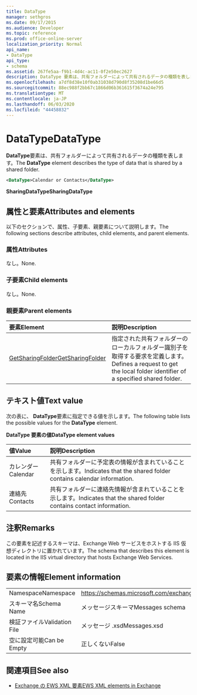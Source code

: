 ```yaml
---
title: DataType
manager: sethgros
ms.date: 09/17/2015
ms.audience: Developer
ms.topic: reference
ms.prod: office-online-server
localization_priority: Normal
api_name:
- DataType
api_type:
- schema
ms.assetid: 267fe5aa-f9b1-4d4c-ac11-0f2e50ec2627
description: DataType 要素は、共有フォルダーによって共有されるデータの種類を表します。
ms.openlocfilehash: a7df8d38e10f0ab31038d790d8f35208d1be66d5
ms.sourcegitcommit: 88ec988f2bb67c1866d06b361615f3674a24e795
ms.translationtype: MT
ms.contentlocale: ja-JP
ms.lasthandoff: 06/03/2020
ms.locfileid: "44458832"
---
```

# <a name="datatype"></a><span data-ttu-id="6e3f6-103">DataType</span><span class="sxs-lookup"><span data-stu-id="6e3f6-103">DataType</span></span>

<span data-ttu-id="6e3f6-104">**DataType**要素は、共有フォルダーによって共有されるデータの種類を表します。</span><span class="sxs-lookup"><span data-stu-id="6e3f6-104">The **DataType** element describes the type of data that is shared by a shared folder.</span></span> 
  
```xml
<DataType>Calendar or Contacts</DataType>
```

<span data-ttu-id="6e3f6-105">**SharingDataType**</span><span class="sxs-lookup"><span data-stu-id="6e3f6-105">**SharingDataType**</span></span>

## <a name="attributes-and-elements"></a><span data-ttu-id="6e3f6-106">属性と要素</span><span class="sxs-lookup"><span data-stu-id="6e3f6-106">Attributes and elements</span></span>

<span data-ttu-id="6e3f6-107">以下のセクションで、属性、子要素、親要素について説明します。</span><span class="sxs-lookup"><span data-stu-id="6e3f6-107">The following sections describe attributes, child elements, and parent elements.</span></span>
  
### <a name="attributes"></a><span data-ttu-id="6e3f6-108">属性</span><span class="sxs-lookup"><span data-stu-id="6e3f6-108">Attributes</span></span>

<span data-ttu-id="6e3f6-109">なし。</span><span class="sxs-lookup"><span data-stu-id="6e3f6-109">None.</span></span>
  
### <a name="child-elements"></a><span data-ttu-id="6e3f6-110">子要素</span><span class="sxs-lookup"><span data-stu-id="6e3f6-110">Child elements</span></span>

<span data-ttu-id="6e3f6-111">なし。</span><span class="sxs-lookup"><span data-stu-id="6e3f6-111">None.</span></span>
  
### <a name="parent-elements"></a><span data-ttu-id="6e3f6-112">親要素</span><span class="sxs-lookup"><span data-stu-id="6e3f6-112">Parent elements</span></span>

|<span data-ttu-id="6e3f6-113">**要素**</span><span class="sxs-lookup"><span data-stu-id="6e3f6-113">**Element**</span></span>|<span data-ttu-id="6e3f6-114">**説明**</span><span class="sxs-lookup"><span data-stu-id="6e3f6-114">**Description**</span></span>|
|:-----|:-----|
|[<span data-ttu-id="6e3f6-115">GetSharingFolder</span><span class="sxs-lookup"><span data-stu-id="6e3f6-115">GetSharingFolder</span></span>](getsharingfolder.md) <br/> |<span data-ttu-id="6e3f6-116">指定された共有フォルダーのローカルフォルダー識別子を取得する要求を定義します。</span><span class="sxs-lookup"><span data-stu-id="6e3f6-116">Defines a request to get the local folder identifier of a specified shared folder.</span></span>  <br/> |
   
## <a name="text-value"></a><span data-ttu-id="6e3f6-117">テキスト値</span><span class="sxs-lookup"><span data-stu-id="6e3f6-117">Text value</span></span>

<span data-ttu-id="6e3f6-118">次の表に、 **DataType**要素に指定できる値を示します。</span><span class="sxs-lookup"><span data-stu-id="6e3f6-118">The following table lists the possible values for the **DataType** element.</span></span> 
  
<span data-ttu-id="6e3f6-119">**DataType 要素の値**</span><span class="sxs-lookup"><span data-stu-id="6e3f6-119">**DataType element values**</span></span>

|<span data-ttu-id="6e3f6-120">**値**</span><span class="sxs-lookup"><span data-stu-id="6e3f6-120">**Value**</span></span>|<span data-ttu-id="6e3f6-121">**説明**</span><span class="sxs-lookup"><span data-stu-id="6e3f6-121">**Description**</span></span>|
|:-----|:-----|
|<span data-ttu-id="6e3f6-122">カレンダー</span><span class="sxs-lookup"><span data-stu-id="6e3f6-122">Calendar</span></span>  <br/> |<span data-ttu-id="6e3f6-123">共有フォルダーに予定表の情報が含まれていることを示します。</span><span class="sxs-lookup"><span data-stu-id="6e3f6-123">Indicates that the shared folder contains calendar information.</span></span>  <br/> |
|<span data-ttu-id="6e3f6-124">連絡先</span><span class="sxs-lookup"><span data-stu-id="6e3f6-124">Contacts</span></span>  <br/> |<span data-ttu-id="6e3f6-125">共有フォルダーに連絡先情報が含まれていることを示します。</span><span class="sxs-lookup"><span data-stu-id="6e3f6-125">Indicates that the shared folder contains contact information.</span></span>  <br/> |
   
## <a name="remarks"></a><span data-ttu-id="6e3f6-126">注釈</span><span class="sxs-lookup"><span data-stu-id="6e3f6-126">Remarks</span></span>

<span data-ttu-id="6e3f6-127">この要素を記述するスキーマは、Exchange Web サービスをホストする IIS 仮想ディレクトリに置かれています。</span><span class="sxs-lookup"><span data-stu-id="6e3f6-127">The schema that describes this element is located in the IIS virtual directory that hosts Exchange Web Services.</span></span>
  
## <a name="element-information"></a><span data-ttu-id="6e3f6-128">要素の情報</span><span class="sxs-lookup"><span data-stu-id="6e3f6-128">Element information</span></span>

|||
|:-----|:-----|
|<span data-ttu-id="6e3f6-129">Namespace</span><span class="sxs-lookup"><span data-stu-id="6e3f6-129">Namespace</span></span>  <br/> |https://schemas.microsoft.com/exchange/services/2006/messages  <br/> |
|<span data-ttu-id="6e3f6-130">スキーマ名</span><span class="sxs-lookup"><span data-stu-id="6e3f6-130">Schema Name</span></span>  <br/> |<span data-ttu-id="6e3f6-131">メッセージスキーマ</span><span class="sxs-lookup"><span data-stu-id="6e3f6-131">Messages schema</span></span>  <br/> |
|<span data-ttu-id="6e3f6-132">検証ファイル</span><span class="sxs-lookup"><span data-stu-id="6e3f6-132">Validation File</span></span>  <br/> |<span data-ttu-id="6e3f6-133">メッセージ .xsd</span><span class="sxs-lookup"><span data-stu-id="6e3f6-133">Messages.xsd</span></span>  <br/> |
|<span data-ttu-id="6e3f6-134">空に設定可能</span><span class="sxs-lookup"><span data-stu-id="6e3f6-134">Can be Empty</span></span>  <br/> |<span data-ttu-id="6e3f6-135">正しくない</span><span class="sxs-lookup"><span data-stu-id="6e3f6-135">False</span></span>  <br/> |
   
## <a name="see-also"></a><span data-ttu-id="6e3f6-136">関連項目</span><span class="sxs-lookup"><span data-stu-id="6e3f6-136">See also</span></span>

- [<span data-ttu-id="6e3f6-137">Exchange の EWS XML 要素</span><span class="sxs-lookup"><span data-stu-id="6e3f6-137">EWS XML elements in Exchange</span></span>](ews-xml-elements-in-exchange.md)

